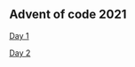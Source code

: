 ## Advent of code 2021

 [Day 1](https://github.com/Hyde46/advent_of_code_2021/blob/main/src/bin/day-1.rs)
 
 [Day 2](https://github.com/Hyde46/advent_of_code_2021/blob/main/src/bin/day-2.rs)

